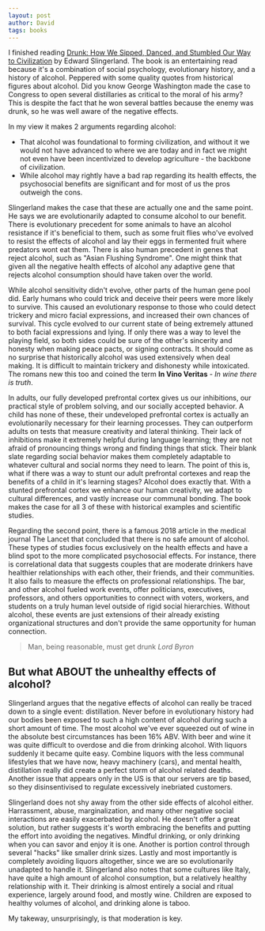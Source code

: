 ```yaml
---
layout: post
author: David
tags: books
---
```


I finished reading [Drunk: How We Sipped, Danced, and Stumbled Our Way to Civilization](https://www.amazon.com/Drunk-Sipped-Danced-Stumbled-Civilization-ebook/dp/B08KQ18XLF) by Edward Slingerland.  The book is an entertaining read because it's a combination of social psychology, evolutionary history, and a history of alcohol.  Peppered with some quality quotes from historical figures about alcohol.  Did you know George Washington made the case to Congress to open several distillaries as critical to the moral of his army?  This is despite the fact that he won several battles because the enemy was drunk, so he was well aware of the negative effects.

In my view it makes 2 arguments regarding alcohol:
* That alcohol was foundational to forming civilization, and without it we would not have advanced to where we are today and in fact we might not even have been incentivized to develop agriculture - the backbone of civilization.
* While alcohol may rightly have a bad rap regarding its health effects, the psychosocial benefits are significant and for most of us the pros outweigh the cons.

Slingerland makes the case that these are actually one and the same point.  He says we are evolutionarily adapted to consume alcohol to our benefit.  There is evolutionary precedent for some animals to have an alcohol resistance if it's beneficial to them, such as some fruit flies who've evolved to resist the effects of alcohol and lay their eggs in fermented fruit where predators wont eat them. There is also human precedent in genes that reject alcohol, such as "Asian Flushing Syndrome".  One might think that given all the negative health effects of alcohol any adaptive gene that rejects alcohol consumption should have taken over the world.

While alcohol sensitivity didn't evolve, other parts of the human gene pool did.  Early humans who could trick and deceive their peers were more likely to survive. This caused an evolutionary response to those who could detect trickery and micro facial expressions, and increased their own chances of survival. This cycle evolved to our current state of being extremely attuned to both facial expressions and lying. If only there was a way to level the playing field, so both sides could be sure of the other's sincerity and honesty when making peace pacts, or signing contracts.  It should come as no surprise that historically alcohol was used extensively when deal making.  It is difficult to maintain trickery and dishonesty while intoxicated.  The romans new this too and coined the term **In Vino Veritas** - *In wine there is truth*.

In adults, our fully developed prefrontal cortex gives us our inhibitions, our practical style of problem solving, and our socially accepted behavior.  A child has none of these, their undeveloped prefrontal cortex is actually an evolutionarily necessary for their learning processes. They can outperform adults on tests that measure creativity and lateral thinking.  Their lack of inhibitions make it extremely helpful during language learning; they are not afraid of pronouncing things wrong and finding things that stick.  Their blank slate regarding social behavior makes them completely adaptable to whatever cultural and social norms they need to learn.  The point of this is, what if there was a way to stunt our adult prefrontal cortexes and reap the benefits of a child in it's learning stages?  Alcohol does exactly that.  With a stunted prefrontal cortex we enhance our human creativity, we adapt to cultural differences, and vastly increase our communal bonding.  The book makes the case for all 3 of these with historical examples and scientific studies.

Regarding the second point, there is a famous 2018 article in the medical journal The  Lancet that concluded that there is no safe amount of alcohol. These types of studies focus exclusively on the health effects and have a blind spot to the more complicated psychosocial effects.  For instance, there is correlational data that suggests couples that are moderate drinkers have healthier relationships with each other, their friends, and their communities.  It also fails to measure the effects on professional relationships.  The bar, and other alcohol fueled work events, offer politicians,  executives, professors, and others opportunities to connect with voters, workers, and students on a truly human level outside of rigid social hierarchies.  Without alcohol, these events are just extensions of their already existing organizational structures and don't provide the same opportunity for human connection.

<blockquote class="sidekick">
    <span>Man, being reasonable, must get drunk</span>
    <cite>Lord Byron</cite>
</blockquote>


## But what ABOUT the unhealthy effects of alcohol?
Slingerland argues that the negative effects of alcohol can really be traced down to a single event: distillation.  Never before in evolutionary history had our bodies been exposed to such a high content of alcohol during such a short amount of time.  The most alcohol we've ever squeezed out of wine in the absolute best circumstances has been 16% ABV.  With beer and wine it was quite difficult to overdose and die from drinking alcohol.  With liquors suddenly it became quite easy.  Combine liquors with the less communal lifestyles that we have now, heavy machinery (cars), and mental health, distillation really did create a perfect storm of alcohol related deaths.  Another issue that appears only in the US is that our servers are tip based, so they disinsentivised to regulate excessively inebriated customers.

Slingerland does not shy away from the other side effects of alcohol either.  Harrassment, abuse, marginalization, and many other negative social interactions are easily exacerbated by alcohol. He doesn't offer a great solution, but rather suggests it's worth embracing the benefits and putting the effort into avoiding the negatives.  Mindful drinking, or only drinking when you can savor and enjoy it is one.  Another is portion control through several "hacks" like smaller drink sizes.  Lastly and most importantly is completely avoiding liquors altogether, since we are so evolutionarily unadapted to handle it.  Slingerland also notes that some cultures like Italy, have quite a high amount of alcohol consumption, but a relatively healthy relationship with it.  Their drinking is almost entirely a social and ritual experience, largely around food, and mostly wine.  Children are exposed to healthy volumes of alcohol, and drinking alone is taboo.

My takeway, unsurprisingly, is that moderation is key.